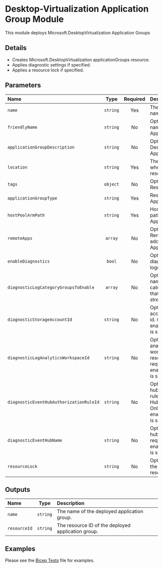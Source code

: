 # Desktop-Virtualization Application Group Module

This module deploys Microsoft.DesktopVirtualization Application Groups

## Details

- Creates Microsoft.DesktopVirtualization applicationGroups resource.
- Applies diagnostic settings if specified.
- Applies a resource lock if specified.

## Parameters

| Name                                    | Type     | Required | Description                                                                                                             |
| :-------------------------------------- | :------: | :------: | :---------------------------------------------------------------------------------------------------------------------- |
| `name`                                  | `string` | Yes      | The resource name.                                                                                                      |
| `friendlyName`                          | `string` | No       | Optional. Friendly name of ApplicationGroup.                                                                            |
| `applicationGroupDescription`           | `string` | No       | Optional. Description for ApplicationGroup.                                                                             |
| `location`                              | `string` | Yes      | The geo-location where the resource lives.                                                                              |
| `tags`                                  | `object` | No       | Optional. Resource tags.                                                                                                |
| `applicationGroupType`                  | `string` | Yes      | Resource Type of ApplicationGroup.                                                                                      |
| `hostPoolArmPath`                       | `string` | Yes      | HostPool arm path of ApplicationGroup.                                                                                  |
| `remoteApps`                            | `array`  | No       | Optional. RemoteApps to add to ApplicationGroup.                                                                        |
| `enableDiagnostics`                     | `bool`   | No       | Optional. Enable diagnostic logging.                                                                                    |
| `diagnosticLogCategoryGroupsToEnable`   | `array`  | No       | Optional. The name of log category groups that will be streamed.                                                        |
| `diagnosticStorageAccountId`            | `string` | No       | Optional. Storage account resource id. Only required if enableDiagnostics is set to true.                               |
| `diagnosticLogAnalyticsWorkspaceId`     | `string` | No       | Optional. Log analytics workspace resource id. Only required if enableDiagnostics is set to true.                       |
| `diagnosticEventHubAuthorizationRuleId` | `string` | No       | Optional. Event hub authorization rule for the Event Hubs namespace. Only required if enableDiagnostics is set to true. |
| `diagnosticEventHubName`                | `string` | No       | Optional. Event hub name. Only required if enableDiagnostics is set to true.                                            |
| `resourceLock`                          | `string` | No       | Optional. Specify the type of resource lock.                                                                            |

## Outputs

| Name         | Type     | Description                                        |
| :----------- | :------: | :------------------------------------------------- |
| `name`       | `string` | The name of the deployed application group.        |
| `resourceId` | `string` | The resource ID of the deployed application group. |

## Examples

Please see the [Bicep Tests](test/main.test.bicep) file for examples.